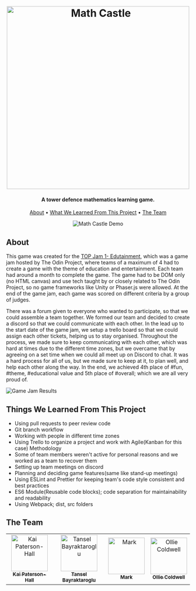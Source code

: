 <h1 align="center">
    <img src="./.github/readme_files/title.png" alt="Math Castle" width="500">
</h1>

<h4 align="center">A tower defence mathematics learning game.</h4>

<p align="center">
  <a href="#about">About</a> •
  <a href="#what-we-learned-from-this-project">What We Learned From This Project</a> •
  <a href="#the-team">The Team</a>
</p>

<div align="center">
    <img
        src="./.github/readme_files/math_castle_demo.gif"
        alt="Math Castle Demo"
    >
</div>

## About

This game was created for the [TOP Jam 1- Edutainment](https://itch.io/jam/top-jam-1), which was a game jam hosted by The Odin Project, where teams of a maximum of 4 had to create a game with the theme of education and entertainment. Each team had around a month to complete the game. The game had to be DOM only (no HTML canvas) and use tech taught by or closely related to The Odin Project, so no game frameworks like Unity or Phaser.js were allowed. At the end of the game jam, each game was scored on different criteria by a group of judges.

There was a forum given to everyone who wanted to participate, so that we could assemble a team together. We formed our team and decided to create a discord so that we could communicate with each other. In the lead up to the start date of the game jam, we setup a trello board so that we could assign each other tickets, helping us to stay organised. Throughout the process, we made sure to keep communicating with each other, which was hard at times due to the different time zones, but we overcame that by agreeing on a set time when we could all meet up on Discord to chat. It was a hard process for all of us, but we made sure to keep at it, to plan well, and help each other along the way. In the end, we achieved 4th place of #fun, #theme, #educational value and 5th place of #overall; which we are all very proud of.

![Game Jam Results](./.github/readme_files/game_jam_results.png)

## Things We Learned From This Project

+ Using pull requests to peer review code
+ Git branch workflow
+ Working with people in different time zones
+ Using Trello to organize a project and work with Agile(Kanban for this case) Methodology
+ Some of team members weren't active for personal reasons and we worked as a team to recover them
+ Setting up team meetings on discord
+ Planning and deciding game features(same like stand-up meetings)
+ Using ESLint and Prettier for keeping team's code style consistent and best practices
+ ES6 Module(Reusable code blocks); code separation for maintainability and readability
+ Using Webpack; dist, src folders


## The Team
<table>
    <tr>
        <td align="center">
            <a href="https://github.com/kapaha">
                <img src="https://avatars.githubusercontent.com/u/62726177?v=4" width="100px;" alt="Kai Paterson-Hall"/>
                <br />
                <sub>
                    <b>Kai Paterson-Hall</b>
                </sub>
            </a>
            <br />
        </td>
        <td align="center">
            <a href="https://github.com/tanselbay1">
                <img src="https://avatars.githubusercontent.com/u/58618654?v=4" width="100px;" alt="Tansel Bayraktaroglu"/>
                <br />
                <sub>
                    <b>Tansel Bayraktaroglu</b>
                </sub>
            </a>
            <br />
        </td>
        <td align="center">
            <a href="https://github.com/dwarjie">
                <img src="https://avatars.githubusercontent.com/u/37862404?v=4" width="100px;" alt="Mark"/>
                <br />
                <sub>
                    <b>Mark</b>
                </sub>
            </a>
            <br />
        </td>
        <td align="center">
            <a href="https://github.com/Ocoldwell">
                <img src="https://avatars.githubusercontent.com/u/75363386?v=4" width="100px;" alt="Ollie Coldwell"/>
                <br />
                <sub>
                    <b>Ollie Coldwell</b>
                </sub>
            </a>
            <br />
        </td>
    </tr>
</table>
